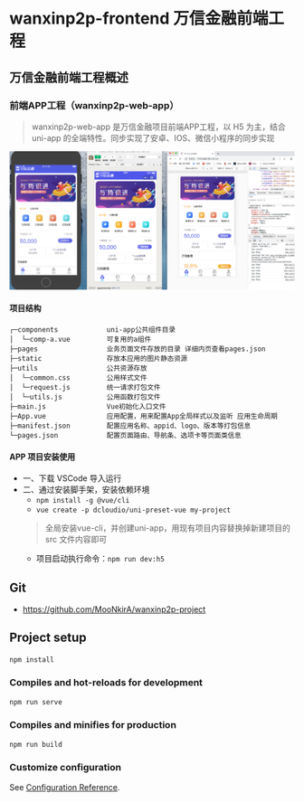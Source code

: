 # wanxinp2p-frontend 万信金融前端工程

## 万信金融前端工程概述

### 前端APP工程（wanxinp2p-web-app）

> wanxinp2p-web-app 是万信金融项目前端APP工程，以 H5 为主，结合uni-app 的全端特性。同步实现了安卓、IOS、微信小程序的同步实现

![](./img/demo.png)

#### 项目结构

```
┌─components            uni-app公共组件目录
│  └─comp-a.vue         可复用的a组件
├─pages                 业务页面文件存放的目录 详细内页查看pages.json
├─static                存放本应用的图片静态资源
├─utils                 公共资源存放
│  └─common.css         公用样式文件
│  └─request.js         统一请求打包文件
│  └─utils.js           公用函数打包文件
├─main.js               Vue初始化入口文件
├─App.vue               应用配置，用来配置App全局样式以及监听 应用生命周期
├─manifest.json         配置应用名称、appid、logo、版本等打包信息
└─pages.json            配置页面路由、导航条、选项卡等页面类信息
```

#### APP 项目安装使用

- 一、下载 VSCode 导入运行
- 二、通过安装脚手架，安装依赖环境
    - `npm install -g @vue/cli`
    - `vue create -p dcloudio/uni-preset-vue my-project`
    > 全局安装vue-cli，并创建uni-app，用现有项目内容替换掉新建项目的 src 文件内容即可
    - 项目启动执行命令：`npm run dev:h5`


## Git

- https://github.com/MooNkirA/wanxinp2p-project

## Project setup

```
npm install
```

### Compiles and hot-reloads for development

```
npm run serve
```

### Compiles and minifies for production

```
npm run build
```

### Customize configuration

See [Configuration Reference](https://cli.vuejs.org/config/).